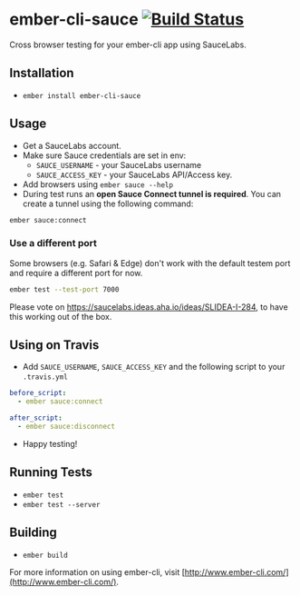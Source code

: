 # ember-cli-sauce [![Build Status](https://travis-ci.org/johanneswuerbach/ember-cli-sauce.svg?branch=master)](https://travis-ci.org/johanneswuerbach/ember-cli-sauce)

Cross browser testing for your ember-cli app using SauceLabs.

## Installation

* `ember install ember-cli-sauce`

## Usage

* Get a SauceLabs account.
* Make sure Sauce credentials are set in env:
  * `SAUCE_USERNAME` - your SauceLabs username
  * `SAUCE_ACCESS_KEY` - your SauceLabs API/Access key.
* Add browsers using `ember sauce --help`
* During test runs an **open Sauce Connect tunnel is required**. You can create a tunnel using the following command:
```bash
ember sauce:connect
```

### Use a different port 
Some browsers (e.g. Safari & Edge) don't work with the default testem port and require a different port for now.
```bash
ember test --test-port 7000
```

Please vote on https://saucelabs.ideas.aha.io/ideas/SLIDEA-I-284, to have this working out of the box.

## Using on Travis
* Add `SAUCE_USERNAME`, `SAUCE_ACCESS_KEY` and the following script to your `.travis.yml`
```yaml
before_script:
  - ember sauce:connect

after_script:
  - ember sauce:disconnect
```
* Happy testing!

## Running Tests

* `ember test`
* `ember test --server`

## Building

* `ember build`

For more information on using ember-cli, visit [http://www.ember-cli.com/](http://www.ember-cli.com/).
